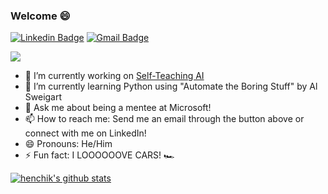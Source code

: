 ### Welcome 😄

[![Linkedin Badge](https://img.shields.io/badge/-Chen%20Stanilovsky-blue?style=flat-square&logo=Linkedin&logoColor=white)](https://www.linkedin.com/in/chen-stanilovsky/) [![Gmail Badge](https://img.shields.io/badge/-chen.stanilovsky@gmail.com-c14438?style=flat-square&logo=Gmail&logoColor=white)](mailto:chen.stanilovsky@gmail.com)

<img align='center' src="https://media1.giphy.com/media/YQitE4YNQNahy/200.gif"></img>

- 🔭 I’m currently working on [Self-Teaching AI](https://github.com/henchik/Learning-CS-AI-ML/projects/1)
- 🌱 I’m currently learning Python using "Automate the Boring Stuff" by Al Sweigart
- 💬 Ask me about being a mentee at Microsoft! 
- 📫 How to reach me: Send me an email through the button above or connect with me on LinkedIn!
- 😄 Pronouns: He/Him
- ⚡ Fun fact: I LOOOOOOVE CARS! 🏎

[![henchik's github stats](https://github-readme-stats.vercel.app/api?username=henchik)](https://github.com/henchik)
